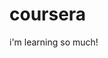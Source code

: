 # coursera
<!doctype html>
<html>
  <head>
    <meta charset="utf-8">
    <title>Coursera is awesome</title>
  </head>
  <body>
  i'm learning so much!
  </body>
</html>

